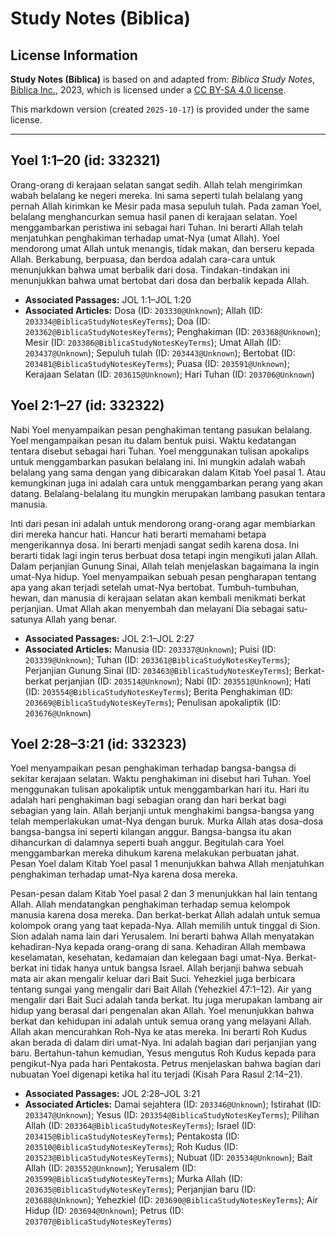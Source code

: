 # Study Notes (Biblica)

## License Information

**Study Notes (Biblica)** is based on and adapted from: _Biblica Study Notes_, [Biblica Inc.](https://www.biblica.com/), 2023, which is licensed under a [CC BY-SA 4.0 license](https://creativecommons.org/licenses/by-sa/4.0/legalcode.en).

This markdown version (created `2025-10-17`) is provided under the same license.



--------------------------------

## Yoel 1:1–20 (id: 332321)

Orang\-orang di kerajaan selatan sangat sedih. Allah telah mengirimkan wabah belalang ke negeri mereka. Ini sama seperti tulah belalang yang pernah Allah kirimkan ke Mesir pada masa sepuluh tulah. Pada zaman Yoel, belalang menghancurkan semua hasil panen di kerajaan selatan. Yoel menggambarkan peristiwa ini sebagai hari Tuhan. Ini berarti Allah telah menjatuhkan penghakiman terhadap umat\-Nya (umat Allah). Yoel mendorong umat Allah untuk menangis, tidak makan, dan berseru kepada Allah. Berkabung, berpuasa, dan berdoa adalah cara\-cara untuk menunjukkan bahwa umat berbalik dari dosa. Tindakan\-tindakan ini menunjukkan bahwa umat bertobat dari dosa dan berbalik kepada Allah.

* **Associated Passages:** JOL 1:1–JOL 1:20
* **Associated Articles:** Dosa (ID: `203330@Unknown`); Allah (ID: `203334@BiblicaStudyNotesKeyTerms`); Doa (ID: `203362@BiblicaStudyNotesKeyTerms`); Penghakiman (ID: `203368@Unknown`); Mesir (ID: `203386@BiblicaStudyNotesKeyTerms`); Umat Allah (ID: `203437@Unknown`); Sepuluh tulah (ID: `203443@Unknown`); Bertobat (ID: `203481@BiblicaStudyNotesKeyTerms`); Puasa (ID: `203591@Unknown`); Kerajaan Selatan (ID: `203615@Unknown`); Hari Tuhan (ID: `203706@Unknown`)

## Yoel 2:1–27 (id: 332322)

Nabi Yoel menyampaikan pesan penghakiman tentang pasukan belalang. Yoel mengampaikan pesan itu dalam bentuk puisi. Waktu kedatangan tentara disebut sebagai hari Tuhan. Yoel menggunakan tulisan apokalips untuk menggambarkan pasukan belalang ini. Ini mungkin adalah wabah belalang yang sama dengan yang dibicarakan dalam Kitab Yoel pasal 1\. Atau kemungkinan juga ini adalah cara untuk menggambarkan perang yang akan datang. Belalang\-belalang itu mungkin merupakan lambang pasukan tentara manusia. 

Inti dari pesan ini adalah untuk mendorong orang\-orang agar membiarkan diri mereka hancur hati. Hancur hati berarti memahami betapa mengerikannya dosa. Ini berarti menjadi sangat sedih karena dosa. Ini berarti tidak lagi ingin terus berbuat dosa tetapi ingin mengikuti jalan Allah. Dalam perjanjian Gunung Sinai, Allah telah menjelaskan bagaimana Ia ingin umat\-Nya hidup. Yoel menyampaikan sebuah pesan pengharapan tentang apa yang akan terjadi setelah umat\-Nya bertobat. Tumbuh\-tumbuhan, hewan, dan manusia di kerajaan selatan akan kembali menikmati berkat perjanjian. Umat Allah akan menyembah dan melayani Dia sebagai satu\-satunya Allah yang benar.

* **Associated Passages:** JOL 2:1–JOL 2:27
* **Associated Articles:** Manusia (ID: `203337@Unknown`); Puisi (ID: `203339@Unknown`); Tuhan (ID: `203361@BiblicaStudyNotesKeyTerms`); Perjanjian Gunung Sinai (ID: `203463@BiblicaStudyNotesKeyTerms`); Berkat-berkat perjanjian (ID: `203514@Unknown`); Nabi (ID: `203551@Unknown`); Hati (ID: `203554@BiblicaStudyNotesKeyTerms`); Berita Penghakiman (ID: `203669@BiblicaStudyNotesKeyTerms`); Penulisan apokaliptik (ID: `203676@Unknown`)

## Yoel 2:28–3:21 (id: 332323)

Yoel menyampaikan pesan penghakiman terhadap bangsa\-bangsa di sekitar kerajaan selatan. Waktu penghakiman ini disebut hari Tuhan. Yoel menggunakan tulisan apokaliptik untuk menggambarkan hari itu. Hari itu adalah hari penghakiman bagi sebagian orang dan hari berkat bagi sebagian yang lain. Allah berjanji untuk menghakimi bangsa\-bangsa yang telah memperlakukan umat\-Nya dengan buruk. Murka Allah atas dosa\-dosa bangsa\-bangsa ini seperti kilangan anggur. Bangsa\-bangsa itu akan dihancurkan di dalamnya seperti buah anggur. Begitulah cara Yoel menggambarkan mereka dihukum karena melakukan perbuatan jahat. Pesan Yoel dalam Kitab Yoel pasal 1 menunjukkan bahwa Allah menjatuhkan penghakiman terhadap umat\-Nya karena dosa mereka. 

Pesan\-pesan dalam Kitab Yoel pasal 2 dan 3 menunjukkan hal lain tentang Allah. Allah mendatangkan penghakiman terhadap semua kelompok manusia karena dosa mereka. Dan berkat\-berkat Allah adalah untuk semua kolompok orang yang taat kepada\-Nya. Allah memilih untuk tinggal di Sion. Sion adalah nama lain dari Yerusalem. Ini berarti bahwa Allah menyatakan kehadiran\-Nya kepada orang\-orang di sana. Kehadiran Allah membawa keselamatan, kesehatan, kedamaian dan kelegaan bagi umat\-Nya. Berkat\-berkat ini tidak hanya untuk bangsa Israel. Allah berjanji bahwa sebuah mata air akan mengalir keluar dari Bait Suci. Yehezkiel juga berbicara tentang sungai yang mengalir dari Bait Allah (Yehezkiel 47:1–12\). Air yang mengalir dari Bait Suci adalah tanda berkat. Itu juga merupakan lambang air hidup yang berasal dari pengenalan akan Allah. Yoel menunjukkan bahwa berkat dan kehidupan ini adalah untuk semua orang yang melayani Allah. Allah akan mencurahkan Roh\-Nya ke atas mereka. Ini berarti Roh Kudus akan berada di dalam diri umat\-Nya. Ini adalah bagian dari perjanjian yang baru. Bertahun\-tahun kemudian, Yesus mengutus Roh Kudus kepada para pengikut\-Nya pada hari Pentakosta. Petrus menjelaskan bahwa bagian dari nubuatan Yoel digenapi ketika hal itu terjadi (Kisah Para Rasul 2:14–21\).

* **Associated Passages:** JOL 2:28–JOL 3:21
* **Associated Articles:** Damai sejahtera (ID: `203346@Unknown`); Istirahat (ID: `203347@Unknown`); Yesus (ID: `203354@BiblicaStudyNotesKeyTerms`); Pilihan Allah (ID: `203364@BiblicaStudyNotesKeyTerms`); Israel (ID: `203415@BiblicaStudyNotesKeyTerms`); Pentakosta (ID: `203510@BiblicaStudyNotesKeyTerms`); Roh Kudus (ID: `203523@BiblicaStudyNotesKeyTerms`); Nubuat (ID: `203534@Unknown`); Bait Allah (ID: `203552@Unknown`); Yerusalem (ID: `203599@BiblicaStudyNotesKeyTerms`); Murka Allah (ID: `203635@BiblicaStudyNotesKeyTerms`); Perjanjian baru (ID: `203688@Unknown`); Yehezkiel (ID: `203690@BiblicaStudyNotesKeyTerms`); Air Hidup (ID: `203694@Unknown`); Petrus (ID: `203707@BiblicaStudyNotesKeyTerms`)


